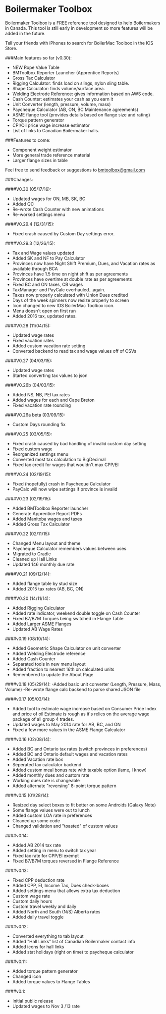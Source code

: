 Boilermaker Toolbox
===================
Boilermaker Toolbox is a FREE reference tool designed to help Boilermakers in Canada.  This tool is still early in development so more features will be added in the future.

Tell your friends with iPhones to search for BoilerMac Toolbox in the IOS Store.

###Main features so far (v0.30):
- NEW Rope Value Table
- BMToolbox Reporter Launcher (Apprentice Reports)
- Gross Tax Calculator
- Rigging Calculator: finds load on slings, nylon sling table.
- Shape Calculator: finds volume/surface area.
- Welding Electrode Reference: gives information based on AWS code.
- Cash Counter: estimates your cash as you earn it
- Unit Converter (length, pressure, volume, mass)
- Paycheque Calculator (AB, ON, BC Maintenance agreements)
- ASME flange tool (provides details based on flange size and rating)
- Torque pattern generator
- CPI/Oil price wage increase estimator
- List of links to Canadian Boilermaker halls.

###Features to come:
- Component weight estimator
- More general trade reference material
- Larger flange sizes in table

Feel free to send feedback or suggestions to bmtoolbox@gmail.com

###Changes:

####V0.30 (05/17/16):
- Updated wages for ON, MB, SK, BC
- Added QC
- Re-wrote Cash Counter with new animations
- Re-worked settings menu

####V0.29.4 (12/31/15):
- Fixed crash caused by Custom Day settings error.

####V0.29.3 (12/26/15):
- Tax and Wage values updated
- Added SK and NF to Pay Calculator
- Provinces now have Night Shift Premium, Dues, and Vacation rates as available through BCA
- Provinces have 1.5 time on night shift as per agreements
- Provinces have overtime at double rate as per agreements
- Fixed BC and ON taxes, CB wages
- TaxManager and PayCalc overhauled...again.
- Taxes now properly calculated with Union Dues credited
- Days of the week spinners now resize properly to screen
- Icon changed to new IOS BoilerMac Toolbox icon.
- Menu doesn't open on first run
- Added 2016 tax, updated rates.

####V0.28 (11/04/15):
- Updated wage rates
- Fixed vacation rates
- Added custom vacation rate setting
- Converted backend to read tax and wage values off of CSVs

####V0.27 (04/03/15):
- Updated wage rates
- Started converting tax values to json

####V0.26b (04/03/15):
- Added NS, NB, PEI tax rates
- Added wages for each and Cape Breton
- Fixed vacation rate rounding

####V0.26a beta (03/09/15):
- Custom Days rounding fix

####V0.25 (03/05/15):
- Fixed crash caused by bad handling of invalid custom day setting
- Fixed custom wage
- Reorganized settings menu
- Converted most tax calculation to BigDecimal
- Fixed tax credit for wages that wouldn't max CPP/EI

####V0.24 (02/19/15):
- Fixed (hopefully) crash in Paycheque Calculator
- PayCalc will now wipe settings if province is invalid

####V0.23 (02/19/15):

- Added BMToolbox Reporter launcher
- Generate Apprentice Report PDFs
- Added Manitoba wages and taxes
- Added Gross Tax Calculator

####V0.22 (02/11/15):
- Changed Menu layout and theme
- Paycheque Calculator remembers values between uses
- Migrated to Gradle
- Cleaned up Hall Links
- Updated 146 monthly due rate

####V0.21 (09/12/14):
- Added flange table by stud size
- Added 2015 tax rates (AB, BC, ON)

####V0.20 (14/11/14):
- Added Rigging Calculator
- Added rate indicator, weekend double toggle on Cash Counter
- Fixed B7/B7M Torques being switched in Flange Table
- Added Larger ASME Flanges
- Updated AB Wage Rates

####v0.19 (08/10/14):
- Added Geometric Shape Calculator on unit converter
- Added Welding Electrode reference
- Added Cash Counter
- Separated tools in new menu layout
- Added fraction to nearest 16th on calculated units
- Remembered to update the About Page

####v0.18 (05/29/14):
-Added basic unit converter (Length, Pressure, Mass, Volume)
-Re-wrote flange calc backend to parse shared JSON file

####v0.17 (05/03/14):
- Added tool to estimate wage increase based on Consumer Price Index and price of oil
Estimate is rough as it's relies on the average wage package of all group 4 trades.
- Updated wages to May 2014 rate for AB, BC, and ON
- Fixed a few more values in the ASME Flange Calculator

####v0.16 (02/08/14):
- Added BC and Ontario tax rates (switch provinces in preferences)
- Added BC and Ontario default wages and vacation rates
- Added Vacation rate box
- Seperated tax calculator backend
- Added custom meal bonus rate with taxable option (lame, I know)
- Added monthly dues and custom rate
- Working dues rate is changeable
- Added alternate "reversing" 8-point torque pattern

####v0.15 (01\28\14):
- Resized day select boxes to fit better on some Androids (Galaxy Note)
- Some flange values were out to lunch
- Added custom LOA rate in preferences
- Cleaned up some code
- Changed validation and "toasted" of custom values

####v0.14:
- Added AB 2014 tax rate
- Added setting in menu to switch tax year
- Fixed tax rate for CPP/EI exempt
- Fixed B7/B7M torques reversed in Flange Reference

####v0.13:
- Fixed CPP deduction rate
- Added CPP, EI, Income Tax, Dues check-boxes
- Added settings menu that allows extra tax deduction	
- Custom wage rate
- Custom daily hours
- Custom travel weekly and daily
- Added North and South (N/S) Alberta rates
- Added daily travel toggle

####v0.12:
- Converted everything to tab layout
- Added "Hall Links" list of Canadian Boilermaker contact info
- Added icons for hall links
- Added stat holidays (right on time) to paycheque calculator

####v0.11:
- Added torque pattern generator
- Changed icon
- Added torque values to Flange Tables

####v0.1:
- Initial public release
- Updated  wages to Nov 3 /13 rate
